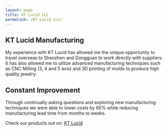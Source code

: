 ```yaml
---
layout: page
title: KT Lucid LLC
permalink: /KT Lucid LLC/
---
```

## KT Lucid Manufacturing
My experience with KT Lucid has allowed me the unique opportunity to travel overseas to Shenzhen and Dongguan to work directly with suppliers. It has also allowed me to utilize advanced manufacturing techniques such as CNC Milling (3, 4 and 5 axis) and 3D printing of molds to produce high quality jewelry.

## Constant Improvement
Through continually asking questions and exploring new manufacturing techniques we were able to lower costs by 65% while reducing manufacturing lead time from months to weeks.

Check our products out on: [KT Lucid](https://www.ktlucid.com)
